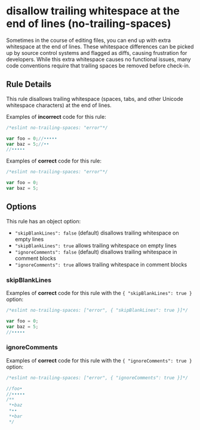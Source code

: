 # disallow trailing whitespace at the end of lines (no-trailing-spaces)

Sometimes in the course of editing files, you can end up with extra whitespace at the end of lines. These whitespace differences can be picked up by source control systems and flagged as diffs, causing frustration for developers. While this extra whitespace causes no functional issues, many code conventions require that trailing spaces be removed before check-in.

## Rule Details

This rule disallows trailing whitespace (spaces, tabs, and other Unicode whitespace characters) at the end of lines.

Examples of **incorrect** code for this rule:

```js
/*eslint no-trailing-spaces: "error"*/

var foo = 0;//•••••
var baz = 5;//••
//•••••
```

Examples of **correct** code for this rule:

```js
/*eslint no-trailing-spaces: "error"*/

var foo = 0;
var baz = 5;
```

## Options

This rule has an object option:

* `"skipBlankLines": false` (default) disallows trailing whitespace on empty lines
* `"skipBlankLines": true` allows trailing whitespace on empty lines
* `"ignoreComments": false` (default) disallows trailing whitespace in comment blocks
* `"ignoreComments": true` allows trailing whitespace in comment blocks

### skipBlankLines

Examples of **correct** code for this rule with the `{ "skipBlankLines": true }` option:

```js
/*eslint no-trailing-spaces: ["error", { "skipBlankLines": true }]*/

var foo = 0;
var baz = 5;
//•••••
```

### ignoreComments

Examples of **correct** code for this rule with the `{ "ignoreComments": true }` option:

```js
/*eslint no-trailing-spaces: ["error", { "ignoreComments": true }]*/

//foo•
//•••••
/**
 *•baz
 *••
 *•bar
 */
```
